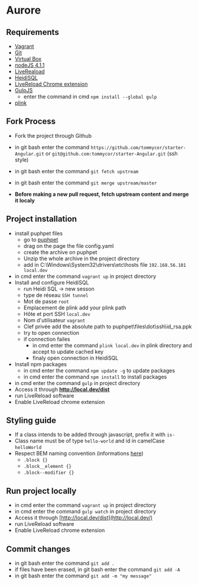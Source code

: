 # Aurore

## Requirements
* [Vagrant](https://www.vagrantup.com/downloads.html)
* [Git](https://git-scm.com/downloads)
* [Virtual Box](https://www.virtualbox.org/wiki/Downloads)
* [nodeJS 4.1.1](https://nodejs.org/en/download/)
* [LiveReaload](http://livereload.com/)
* [HeidiSQL](http://www.heidisql.com/download.php)
* [LiveReload Chrome extension](https://chrome.google.com/webstore/detail/livereload/jnihajbhpnppcggbcgedagnkighmdlei)
* [GulpJS](https://github.com/gulpjs/gulp/blob/master/docs/getting-started.md)
	- enter the command in cmd ```npm install --global gulp```
* [plink](http://www.chiark.greenend.org.uk/~sgtatham/putty/download.html)

## Fork Process
* Fork the project through Github
* in git bash enter the command ```https://github.com/tommycor/starter-Angular.git``` or ```git@github.com:tommycor/starter-Angular.git``` (ssh style)
* in git bash enter the command ```git fetch upstream```
* in git bash enter the command ```git merge upstream/master```

* **Before making a new pull request, fetch upstream content and merge it localy**

## Project installation
* install puphpet files
	- go to [puphpet](https://puphpet.com/)
	- drag on the page the file config.yaml
	- create the archive on puphpet
	- Unzip the whole archive in the project directory
	- add in C:\Windows\System32\drivers\etc\hosts file ```192.168.56.101	local.dev```
* in cmd enter the command ```vagrant up``` in project directory
* Install and configure HeidiSQL
	- run Heidi SQL -> new sesson
	- type de réseau ```SSH tunnel```
	- Mot de passe ```root```
	- Emplacement de plink add your plink path
	- Hôte et port SSH ```local.dev```
	- Nom d'utilisateur ```vagrant```
	- Clef privée add the absolute path to puphpet\files\dot\ssh\id_rsa.ppk
	- try to open connection
	- if connection failes
		- in cmd enter the command ```plink local.dev``` in plink directory and accept to update cached key
		- finaly open connection in HeidiSQL
* Install npm packages
	- in cmd enter the command ```npm update -g``` to update packages
	- in cmd enter the command ```npm install``` to install packages
* in cmd enter the command ```gulp``` in project directory
* Access it through **http://local.dev/dist**
* run LiveReload software 
* Enable LiveReload chrome extension

## Styling guide
* If a class intends to be added through javascript, prefix it with ```is-```
* Class name must be of type ```hello-world``` and id in camelCase ```helloWorld```
* Respect BEM naming convention (informations [here](http://guidecss.fr/convention.html))
	- ```.block {}```
	- ```.block__element {}```
	- ```.block--modifier {}```

## Run project locally
* in cmd enter the command ```vagrant up``` in project directory
* in cmd enter the command ```gulp watch``` in project directory
* Access it through [http://local.dev/dist](http://local.dev/)
* run LiveReload software 
* Enable LiveReload chrome extension

## Commit changes
* in git bash enter the command ```git add .```
* if files have been erased, in git bash enter the command ```git add -A```
* in git bash enter the command ```git add -m "my message"```

